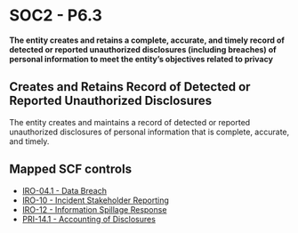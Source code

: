 # SOC2 - P6.3
**The entity creates and retains a complete, accurate, and timely record of detected or reported unauthorized disclosures (including breaches) of personal information to meet the entity’s objectives related to privacy**
## Creates and Retains Record of Detected or Reported Unauthorized Disclosures
The entity creates and maintains a record of detected or reported unauthorized disclosures of personal information that is complete, accurate, and timely.
## Mapped SCF controls
- [IRO-04.1 - Data Breach](../scf/iro-041-databreach.md)
- [IRO-10 - Incident Stakeholder Reporting](../scf/iro-10-incidentstakeholderreporting.md)
- [IRO-12 - Information Spillage Response](../scf/iro-12-informationspillageresponse.md)
- [PRI-14.1 - Accounting of Disclosures](../scf/pri-141-accountingofdisclosures.md)